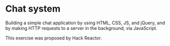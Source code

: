 # Chat system

Building a simple chat application by using HTML, CSS, JS, and jQuery, and by making HTTP requests to a server in the background, via JavaScript.

This exercise was proposed by Hack Reactor.